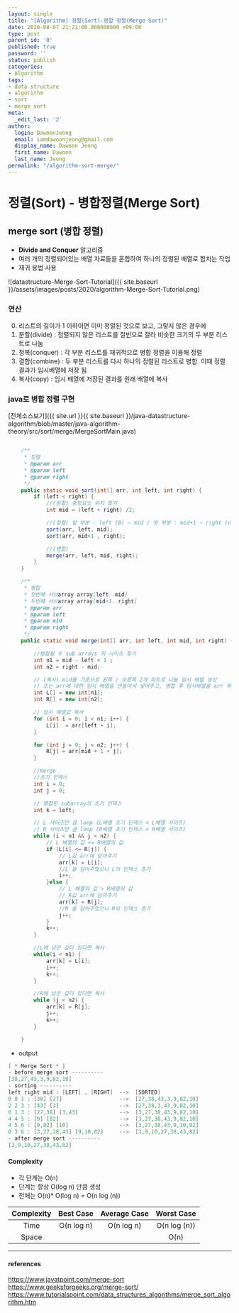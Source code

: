 ```yaml
---
layout: single
title: "[Algorithm] 정렬(Sort)-병합 정렬(Merge Sort)"
date: 2020-08-07 21:21:00.000000000 +09:00
type: post
parent_id: '0'
published: true
password: ''
status: publish
categories:
- Algorithm
tags:
- data structure
- algorithm
- sort
- merge sort
meta:
  _edit_last: '2'
author:
  login: DawoonJeong
  email: iamdawoonjeong@gmail.com
  display_name: Dawoon Jeong
  first_name: Dawoon
  last_name: Jeong
permalink: "/algorithm-sort-merge/"
---
```

# 정렬(Sort) - 병합정렬(Merge Sort)

## merge sort (병합 정렬)
- **Divide and Conquer** 알고리즘
- 여러 개의 정렬되어있는 배열 자료들을 혼합하여 하나의 정렬된 배열로 합치는 작업
- 재귀 용법 사용

![datastructure-Merge-Sort-Tutorial]({{ site.baseurl }}/assets/images/posts/2020/algorithm-Merge-Sort-Tutorial.png)


### 연산
0. 리스트의 길이가 1 이하이면 이미 정렬된 것으로 보고, 그렇지 않은 경우에
1. 분할(divide) : 정렬되지 않은 리스트를 절반으로 잘라 비슷한 크기의 두 부분 리스트로 나눔
2. 정복(conquer) : 각 부분 리스트를 재귀적으로 병합 정렬을 이용해 정렬
3. 결합(combine) : 두 부분 리스트를 다시 하나의 정렬된 리스트로 병합. 이때 정렬 결과가 임시배열에 저장 됨
4. 복사(copy) : 임시 배열에 저장된 결과를 원래 배열에 복사


### java로 병합 정렬 구현

[전체소스보기]({{ site.url }}{{ site.baseurl }}/java-datastructure-algorithm/blob/master/java-algorithm-theory/src/sort/merge/MergeSortMain.java)


```java

    /**
     * 정렬
     * @param arr
     * @param left
     * @param right
     */
    public static void sort(int[] arr, int left, int right) {
        if (left < right) {
            //(분할) 중앙요소 위치 찾기
            int mid = (left + right) /2;

            //(정렬) 앞 부분 : left (0) ~ mid / 뒷 부분 : mid+1 ~ right (n) 까지  
            sort(arr, left, mid);  
            sort(arr, mid+1 , right);

            //(병합)
            merge(arr, left, mid, right);
        }
    }

    /**
     * 병합
     * 첫번째 서브array array[left..mid]
     * 두번째 서브array array[mid+1..right]
     * @param arr
     * @param left
     * @param mid
     * @param right
     */
    public static void merge(int[] arr, int left, int mid, int right) {

        //병합될 두 sub arrays 의 사이즈 찾기
        int n1 = mid - left + 1 ;
        int n2 = right - mid;

        // (복사) mid를 기준으로 왼쪽 / 오른쪽 2개 파트로 나눌 임시 배열 생성
        // 또는 arr에 대한 임시 배열을 만들어서 넣어주고, 병합 후 임시배열을 arr 복사해서 넣어주어도 됨
        int L[] = new int[n1];
        int R[] = new int[n2];

        // 임시 배열값 복사
        for (int i = 0; i < n1; i++) {
            L[i]  = arr[left + i];
        }

        for (int j = 0; j < n2; j++) {
            R[j] = arr[mid + 1 + j];
        }

        //merge
        //초기 인덱스
        int i = 0;
        int j = 0;

        // 병합된 subarray의 초기 인덱스
        int k = left;

        // L 사이즈만 큼 loop (L배열 초기 인덱스 < L배열 사이즈)
        // R 사이즈만 큼 loop (R배열 초기 인덱스 < R배열 사이즈)  
        while (i < n1 && j < n2) {
            // L 배열의 값 <= R배열의 값
            if (L[i] <= R[j]) {
                // L값 arr에 담아주기
                arr[k] = L[i];
                //L 을 담아주었으니 L의 인덱스 증가
                i++;
            }else {
                // L 배열의 값 > R배열의 값
                // R값 arr에 담아주기
                arr[k] = R[j];
                //R 을 담아주었으니 R의 인덱스 증가
                j++;
            }
            k++;
        }

        //L에 남은 값이 있다면 복사
        while(i < n1) {
            arr[k] = L[i];
            i++;
            k++;
        }

        //R에 남은 값이 있다면 복사  
        while (j < n2) {
            arr[k] = R[j];
            j++;
            k++;
        }

    }
```


- output


```java
[ * Merge Sort * ]
- before merge sort ----------
[38,27,43,3,9,82,10]
- sorting ----------
left right mid : [LEFT] , [RIGHT]  -->  [SORTED]
0 0 1 : [38] [27]                  -->  [27,38,43,3,9,82,10]
2 2 3 : [43] [3]                   -->  [27,38,3,43,9,82,10]
0 1 3 : [27,38] [3,43]             -->  [3,27,38,43,9,82,10]
4 4 5 : [9] [82]                   -->  [3,27,38,43,9,82,10]
4 5 6 : [9,82] [10]                -->  [3,27,38,43,9,10,82]
0 3 6 : [3,27,38,43] [9,10,82]     -->  [3,9,10,27,38,43,82]
- after merge sort ----------
[3,9,10,27,38,43,82]
```


#### Complexity
- 각 단계는  O(n)
- 단계는 항상 O(log n) 만큼 생성
- 전체는 O(n)* O(log n) =  O(n log (n))

| Complexity | Best Case | Average Case | Worst Case |
|:--------:|:--------:|:--------:|:--------:|
| Time | O(n log n) | O(n log n) | O(n log (n)) |
| Space | | | O(n) |


---

#### references
<https://www.javatpoint.com/merge-sort>  
<https://www.geeksforgeeks.org/merge-sort/>  
<https://www.tutorialspoint.com/data_structures_algorithms/merge_sort_algorithm.htm>  
